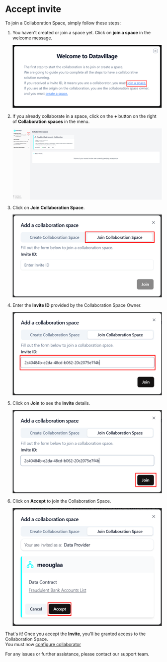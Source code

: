 # Accept invite

To join a Collaboration Space, simply follow these steps:

1. You haven't created or join a space yet. Click on **join a space** in the welcome message.

   ![screenshot of the datavillage dashboard](img/01_welcome_message.png)

2. If you already collaborate in a space, click on the **+** button on the right of **Collaboration spaces** in the menu.

   ![screenshot of the datavillage dashboard](img/dashboard_create_space.png)

3. Click on **Join Collaboration Space**.

   ![screenshot of the datavillage dashboard](img/18_join_data_provider.png)

4. Enter the **Invite ID** provided by the Collaboration Space Owner.

   ![screenshot of the datavillage dashboard](img/join_invite_code_provider.png)

5. Click on **Join** to see the **Invite** details.

   ![screenshot of the datavillage dashboard](img/join_invite_code_provider_click.png)

6. Click on **Accept** to join the Collaboration Space.

   ![screenshot of the datavillage dashboard](img/19_join_dataprovider_invite_info.png)

That's it! Once you accept the **Invite**, you'll be granted access to the Collaboration Space.  
You must now [configure collaborator](/docs/user-manual/data-collaborator/configure)

For any issues or further assistance, please contact our support team.
